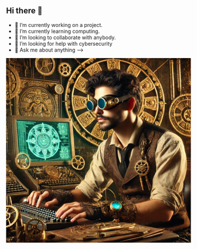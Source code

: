 ## Hi there 👋

<!--
**rogergm62/rogergm62** is a ✨ _special_ ✨ repository because its `README.md` (this file) appears on your GitHub profile.

Here are some ideas to get you started:
-->

- 🔭 I’m currently working on a project.
- 🌱 I’m currently learning computing.
- 👯 I’m looking to collaborate with anybody.
- 🤔 I’m looking for help with cybersecurity
- 💬 Ask me about anything
-->

![My Picture](Azteca.webp)

